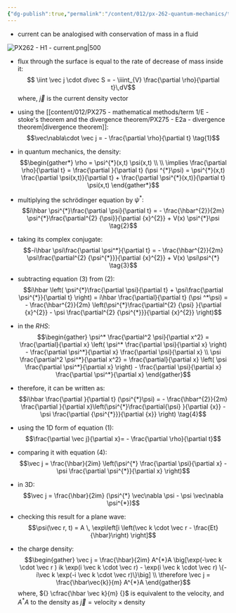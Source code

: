 ```yaml
---
{"dg-publish":true,"permalink":"/content/012/px-262-quantum-mechanics/term-2/h-free-electron-model/px-262-h1-current/","noteIcon":"1","created":"2025-08-27T13:15:23.479+01:00","updated":"2025-02-07T15:23:17.000+00:00"}
---
```


- current can be analogised with conservation of mass in a fluid

![PX262 - H1 - current.png|500](/img/user/pics/PX262%20-%20H1%20-%20current.png)

- flux through the surface is equal to the rate of decrease of mass inside it:
$$ \iint \vec j \cdot d\vec S = - \iiint_{V} \frac{\partial \rho}{\partial t}\,dV$$
	where, $\vec j$ is the current density vector

- using the [[content/012/PX275 - mathematical methods/term 1/E - stoke's theorem and the divergence theorem/PX275 - E2a - divergence theorem\|divergence theorem]]:
$$\vec\nabla\cdot \vec j = - \frac{\partial \rho}{\partial t} \tag{1}$$

- in quantum mechanics, the density:
$$\begin{gather*}
\rho = \psi^{*}(x,t) \psi(x,t) \\ \\
\implies \frac{\partial \rho}{\partial t} = \frac{\partial }{\partial t} (\psi ^{*}\psi) = \psi^{*}(x,t) \frac{\partial \psi(x,t)}{\partial t} + \frac{\partial \psi^{*}(x,t)}{\partial t} \psi(x,t)
\end{gather*}$$

- multiplying the schrödinger equation by $\psi^*:$
$$i\hbar \psi^{*}\frac{\partial \psi}{\partial t} = - \frac{\hbar^{2}}{2m} \psi^{*}\frac{\partial^{2} {\psi}}{\partial {x}^{2}} + V(x) \psi^{*}\psi \tag{2}$$
- taking its complex conjugate:
$$-i\hbar \psi\frac{\partial \psi^*}{\partial t} = - \frac{\hbar^{2}}{2m} \psi\frac{\partial^{2} {\psi^{*}}}{\partial {x}^{2}} + V(x) \psi\psi^{*} \tag{3}$$
- subtracting equation $(3)$ from $(2):$
$$i\hbar \left( \psi^{*}\frac{\partial \psi}{\partial t} + \psi\frac{\partial \psi^{*}}{\partial t} \right) = i\hbar \frac{\partial}{\partial t} (\psi ^*\psi) = - \frac{\hbar^{2}}{2m}  \left(\psi^{*}\frac{\partial^{2} {\psi} }{\partial {x}^{2}} - \psi \frac{\partial^{2} {\psi^{*}}}{\partial {x}^{2}} \right)$$
- in the $RHS:$ 
$$\begin{gather}
\psi^* \frac{\partial^2 \psi}{\partial x^2} = \frac{\partial}{\partial x} \left( \psi^* \frac{\partial \psi}{\partial x} \right) - \frac{\partial \psi^*}{\partial x} \frac{\partial \psi}{\partial x} 
\\ \psi \frac{\partial^2 \psi^*}{\partial x^2} = \frac{\partial}{\partial x} \left( \psi \frac{\partial \psi^*}{\partial x} \right) - \frac{\partial \psi}{\partial x} \frac{\partial \psi^*}{\partial x}
\end{gather}$$
- therefore, it can be written as: 
$$i\hbar \frac{\partial }{\partial t} (\psi^{*}\psi) = - \frac{\hbar^{2}}{2m} \frac{\partial }{\partial x}\left(\psi^{*}\frac{\partial{\psi} }{\partial {x}} - \psi \frac{\partial {\psi^{*}}}{\partial {x}} \right) \tag{4}$$
- using the 1D form of equation $(1):$
$$\frac{\partial \vec j}{\partial x}= - \frac{\partial \rho}{\partial t}$$
- comparing it with equation $(4):$ 
$$\vec j = \frac{\hbar}{2im} \left(\psi^{*} \frac{\partial \psi}{\partial x} - \psi \frac{\partial \psi^{*}}{\partial x} \right)$$
- in 3D:
$$\vec j = \frac{\hbar}{2im} (\psi^{*} \vec\nabla \psi - \psi \vec\nabla \psi^{*})$$

- checking this result for a plane wave:
$$\psi(\vec r, t) = A \, \exp\left[i \left(\vec k \cdot \vec r - \frac{Et}{\hbar}\right) \right]$$
- the charge density:
$$\begin{gather}
\vec j = \frac{\hbar}{2im} A^{*}A \big[\exp(-\vec k \cdot \vec r ) ik \exp(i \vec k \cdot \vec r) - \exp(i \vec k \cdot \vec r) \{-i\vec k \exp(-i \vec k \cdot \vec r)\}\big] \\ 
\therefore \vec j = \frac{\hbar\vec{k}}{m} A^{*}A
\end{gather}$$
	where, ${} \cfrac{\hbar \vec k}{m} {}$ is equivalent to the velocity, and $A^{*}A$ to the density as $\vec j = \text{velocity} \times \text{density}$

